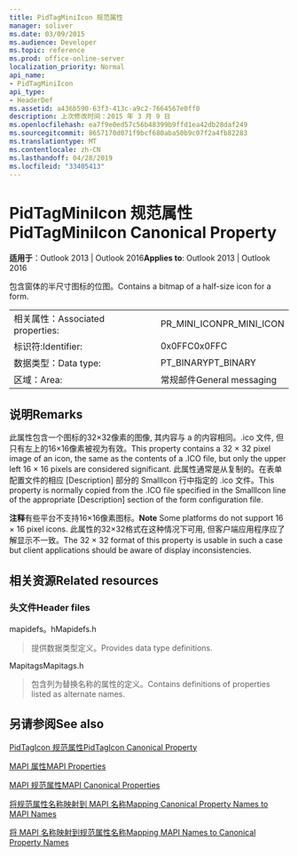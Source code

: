 ```yaml
---
title: PidTagMiniIcon 规范属性
manager: soliver
ms.date: 03/09/2015
ms.audience: Developer
ms.topic: reference
ms.prod: office-online-server
localization_priority: Normal
api_name:
- PidTagMiniIcon
api_type:
- HeaderDef
ms.assetid: a436b590-63f3-413c-a9c2-7664567e0ff0
description: 上次修改时间：2015 年 3 月 9 日
ms.openlocfilehash: ea7f9e0ed57c56b48399b9ffd1ea42db28daf249
ms.sourcegitcommit: 8657170d071f9bcf680aba50b9c07f2a4fb82283
ms.translationtype: MT
ms.contentlocale: zh-CN
ms.lasthandoff: 04/28/2019
ms.locfileid: "33405413"
---
```

# <a name="pidtagminiicon-canonical-property"></a><span data-ttu-id="85ebd-103">PidTagMiniIcon 规范属性</span><span class="sxs-lookup"><span data-stu-id="85ebd-103">PidTagMiniIcon Canonical Property</span></span>

  
  
<span data-ttu-id="85ebd-104">**适用于**：Outlook 2013 | Outlook 2016</span><span class="sxs-lookup"><span data-stu-id="85ebd-104">**Applies to**: Outlook 2013 | Outlook 2016</span></span> 
  
<span data-ttu-id="85ebd-105">包含窗体的半尺寸图标的位图。</span><span class="sxs-lookup"><span data-stu-id="85ebd-105">Contains a bitmap of a half-size icon for a form.</span></span>
  
|||
|:-----|:-----|
|<span data-ttu-id="85ebd-106">相关属性：</span><span class="sxs-lookup"><span data-stu-id="85ebd-106">Associated properties:</span></span>  <br/> |<span data-ttu-id="85ebd-107">PR_MINI_ICON</span><span class="sxs-lookup"><span data-stu-id="85ebd-107">PR_MINI_ICON</span></span>  <br/> |
|<span data-ttu-id="85ebd-108">标识符:</span><span class="sxs-lookup"><span data-stu-id="85ebd-108">Identifier:</span></span>  <br/> |<span data-ttu-id="85ebd-109">0x0FFC</span><span class="sxs-lookup"><span data-stu-id="85ebd-109">0x0FFC</span></span>  <br/> |
|<span data-ttu-id="85ebd-110">数据类型：</span><span class="sxs-lookup"><span data-stu-id="85ebd-110">Data type:</span></span>  <br/> |<span data-ttu-id="85ebd-111">PT_BINARY</span><span class="sxs-lookup"><span data-stu-id="85ebd-111">PT_BINARY</span></span>  <br/> |
|<span data-ttu-id="85ebd-112">区域：</span><span class="sxs-lookup"><span data-stu-id="85ebd-112">Area:</span></span>  <br/> |<span data-ttu-id="85ebd-113">常规邮件</span><span class="sxs-lookup"><span data-stu-id="85ebd-113">General messaging</span></span>  <br/> |
   
## <a name="remarks"></a><span data-ttu-id="85ebd-114">说明</span><span class="sxs-lookup"><span data-stu-id="85ebd-114">Remarks</span></span>

<span data-ttu-id="85ebd-115">此属性包含一个图标的32×32像素的图像, 其内容与 a 的内容相同。.ico 文件, 但只有左上的16×16像素被视为有效。</span><span class="sxs-lookup"><span data-stu-id="85ebd-115">This property contains a 32 × 32 pixel image of an icon, the same as the contents of a .ICO file, but only the upper left 16 × 16 pixels are considered significant.</span></span> <span data-ttu-id="85ebd-116">此属性通常是从复制的。在表单配置文件的相应 [Description] 部分的 SmallIcon 行中指定的 .ico 文件。</span><span class="sxs-lookup"><span data-stu-id="85ebd-116">This property is normally copied from the .ICO file specified in the SmallIcon line of the appropriate [Description] section of the form configuration file.</span></span>
  
 <span data-ttu-id="85ebd-117">**注释**有些平台不支持16×16像素图标。</span><span class="sxs-lookup"><span data-stu-id="85ebd-117">**Note** Some platforms do not support 16 × 16 pixel icons.</span></span> <span data-ttu-id="85ebd-118">此属性的32×32格式在这种情况下可用, 但客户端应用程序应了解显示不一致。</span><span class="sxs-lookup"><span data-stu-id="85ebd-118">The 32 × 32 format of this property is usable in such a case but client applications should be aware of display inconsistencies.</span></span> 
  
## <a name="related-resources"></a><span data-ttu-id="85ebd-119">相关资源</span><span class="sxs-lookup"><span data-stu-id="85ebd-119">Related resources</span></span>

### <a name="header-files"></a><span data-ttu-id="85ebd-120">头文件</span><span class="sxs-lookup"><span data-stu-id="85ebd-120">Header files</span></span>

<span data-ttu-id="85ebd-121">mapidefs。h</span><span class="sxs-lookup"><span data-stu-id="85ebd-121">Mapidefs.h</span></span>
  
> <span data-ttu-id="85ebd-122">提供数据类型定义。</span><span class="sxs-lookup"><span data-stu-id="85ebd-122">Provides data type definitions.</span></span>
    
<span data-ttu-id="85ebd-123">Mapitags</span><span class="sxs-lookup"><span data-stu-id="85ebd-123">Mapitags.h</span></span>
  
> <span data-ttu-id="85ebd-124">包含列为替换名称的属性的定义。</span><span class="sxs-lookup"><span data-stu-id="85ebd-124">Contains definitions of properties listed as alternate names.</span></span>
    
## <a name="see-also"></a><span data-ttu-id="85ebd-125">另请参阅</span><span class="sxs-lookup"><span data-stu-id="85ebd-125">See also</span></span>



[<span data-ttu-id="85ebd-126">PidTagIcon 规范属性</span><span class="sxs-lookup"><span data-stu-id="85ebd-126">PidTagIcon Canonical Property</span></span>](pidtagicon-canonical-property.md)


[<span data-ttu-id="85ebd-127">MAPI 属性</span><span class="sxs-lookup"><span data-stu-id="85ebd-127">MAPI Properties</span></span>](mapi-properties.md)
  
[<span data-ttu-id="85ebd-128">MAPI 规范属性</span><span class="sxs-lookup"><span data-stu-id="85ebd-128">MAPI Canonical Properties</span></span>](mapi-canonical-properties.md)
  
[<span data-ttu-id="85ebd-129">将规范属性名称映射到 MAPI 名称</span><span class="sxs-lookup"><span data-stu-id="85ebd-129">Mapping Canonical Property Names to MAPI Names</span></span>](mapping-canonical-property-names-to-mapi-names.md)
  
[<span data-ttu-id="85ebd-130">将 MAPI 名称映射到规范属性名称</span><span class="sxs-lookup"><span data-stu-id="85ebd-130">Mapping MAPI Names to Canonical Property Names</span></span>](mapping-mapi-names-to-canonical-property-names.md)

